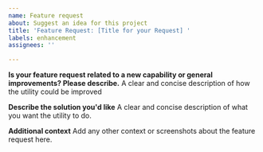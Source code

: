 ```yaml
---
name: Feature request
about: Suggest an idea for this project
title: 'Feature Request: [Title for your Request] '
labels: enhancement
assignees: ''

---
```


**Is your feature request related to a new capability or general improvements? Please describe.**
A clear and concise description of how the utility could be improved

**Describe the solution you'd like**
A clear and concise description of what you want the utility to do.

**Additional context**
Add any other context or screenshots about the feature request here.
